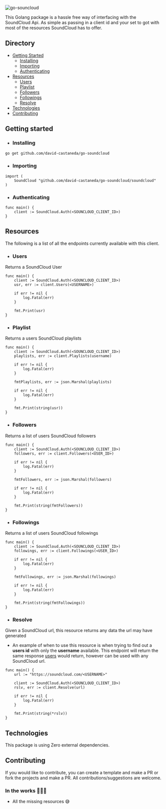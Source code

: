 ![go-souncloud](https://user-images.githubusercontent.com/21694364/61419517-93eba700-a8cc-11e9-8cd0-c379bd5a7129.png)

This Golang package is a hassle free way of interfacing with the SoundCloud Api. As simple as passing in a client id and your set to got with most of the resources SoundCloud has to offer.

## Directory
- [Getting Started](#getting-started)
	- [Installing](#installing)
	- [Importing](#importing)
	- [Authenticating](#authenticating)
- [Resources](#resources)
	- [Users](#users)
	- [Playlist](#playlist)
	- [Followers](#followers)
	- [Followings](#followings)
	- [Resolve](#resolve)
- [Technologies](#technologies)
- [Contributing](#contributing)

## Getting started
- ### Installing 
```bash
go get github.com/david-castaneda/go-soundcloud
```
- ### Importing
```golang
import (
	SoundCloud "github.com/david-castaneda/go-soundcloud/soundcloud"
)
```
- ### Authenticating
```golang
func main() {
	client := SoundCloud.Auth(<SOUNCLOUD_CLIENT_ID>)
}

```

## Resources
The following is a list of all the endpoints currently available with this client.

- ### Users
Returns a SoundCloud User
```golang
func main() {
	client := SoundCloud.Auth(<SOUNCLOUD_CLIENT_ID>)
	usr, err := client.Users(<USERNAME>)

	if err != nil {
		log.Fatal(err)
	}

	fmt.Print(usr)
}
```

- ### Playlist
Returns a users SoundCloud playlists
```golang
func main() {
	client := SoundCloud.Auth(<SOUNCLOUD_CLIENT_ID>)
	playlists, err := client.Playlists(username)

	if err != nil {
		log.Fatal(err)
	}
	
	fmtPlaylists, err := json.Marshal(playlists)
	
	if err != nil {
		log.Fatal(err)
	}
	
	fmt.Print(string(usr))
}
```

- ### Followers
Returns a list of users SoundCloud followers
```golang
func main() {
	client := SoundCloud.Auth(<SOUNCLOUD_CLIENT_ID>)
	followers, err := client.Followers(<USER_ID>)

	if err != nil {
		log.Fatal(err)
	}
	
	fmtFollowers, err := json.Marshal(followers)
	
	if err != nil {
		log.Fatal(err)
	}

	fmt.Print(string(fmtFollowers))
}
```

- ### Followings
Returns a list of users SoundCloud followings
```golang
func main() {
	client := SoundCloud.Auth(<SOUNCLOUD_CLIENT_ID>)
	followings, err := client.Followings(<USER_ID>)

	if err != nil {
		log.Fatal(err)
	}
	
	fmtFollowings, err := json.Marshal(followings)
	
	if err != nil {
		log.Fatal(err)
	}
	
	fmt.Print(string(fmtFollowings))
}
```

- ### Resolve
Given a SoundCloud url, this resource returns any data the url may have generated
- An example of when to use this resource is when trying to find out a **users id** with only the **username** available. This endpoint will return the same response [users](#users) would return, however can be used with any SoundCloud url.
```golang
func main() {
	url := "https://soundcloud.com/<USERNAME>"

	client := SoundCloud.Auth(<SOUNCLOUD_CLIENT_ID>)
	rslv, err := client.Resolve(url)

	if err != nil {
		log.Fatal(err)
	}
	
	fmt.Print(string(*rslv))
}
```

## Technologies
This package is using Zero external dependencies.

## Contributing
If you would like to contribute, you can create a template and make a PR or fork the projects and make a PR. All contributions/suggestions are welcome.

### In the works 👨🏻‍💻
- All the missing resources 😅
